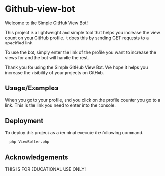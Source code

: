 # Github-view-bot

Welcome to the Simple GitHub View Bot!

This project is a lightweight and simple tool that helps you increase the view count on your GitHub profile. It does this by sending GET requests to a specified link.

To use the bot, simply enter the link of the profile you want to increase the views for and the bot will handle the rest.

Thank you for using the Simple GitHub View Bot. We hope it helps you increase the visibility of your projects on GitHub.

## Usage/Examples
When you go to your profile, and you click on the profile counter you go to a link.
This is the link you need to enter into the console.
## Deployment

To deploy this project as a terminal execute the following command.
```bash
  php ViewBotter.php
```


## Acknowledgements

THIS IS FOR EDUCATIONAL USE ONLY!
